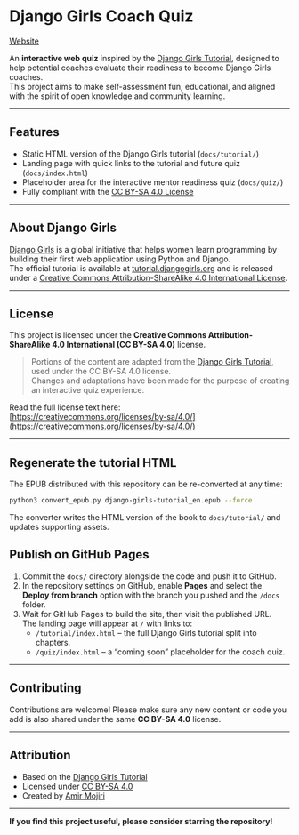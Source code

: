 # Django Girls Coach Quiz

[Website](https://vaasa-djangogirls.github.io/mentor-quiz)

An **interactive web quiz** inspired by the [Django Girls Tutorial](https://tutorial.djangogirls.org/), designed to help potential coaches evaluate their readiness to become Django Girls coaches.  
This project aims to make self-assessment fun, educational, and aligned with the spirit of open knowledge and community learning.

---

## Features

- Static HTML version of the Django Girls tutorial (`docs/tutorial/`)
- Landing page with quick links to the tutorial and future quiz (`docs/index.html`)
- Placeholder area for the interactive mentor readiness quiz (`docs/quiz/`)
- Fully compliant with the [CC BY-SA 4.0 License](https://creativecommons.org/licenses/by-sa/4.0/)

---

## About Django Girls

[Django Girls](https://djangogirls.org/) is a global initiative that helps women learn programming by building their first web application using Python and Django.  
The official tutorial is available at [tutorial.djangogirls.org](https://tutorial.djangogirls.org/) and is released under a [Creative Commons Attribution-ShareAlike 4.0 International License](https://creativecommons.org/licenses/by-sa/4.0/).

---

## License

This project is licensed under the **Creative Commons Attribution-ShareAlike 4.0 International (CC BY-SA 4.0)** license.

> Portions of the content are adapted from the [Django Girls Tutorial](https://tutorial.djangogirls.org/), used under the CC BY-SA 4.0 license.  
> Changes and adaptations have been made for the purpose of creating an interactive quiz experience.

Read the full license text here:  
[https://creativecommons.org/licenses/by-sa/4.0/](https://creativecommons.org/licenses/by-sa/4.0/)

---

## Regenerate the tutorial HTML

The EPUB distributed with this repository can be re-converted at any time:

```bash
python3 convert_epub.py django-girls-tutorial_en.epub --force
```

The converter writes the HTML version of the book to `docs/tutorial/` and updates supporting assets.

## Publish on GitHub Pages

1. Commit the `docs/` directory alongside the code and push it to GitHub.
2. In the repository settings on GitHub, enable **Pages** and select the **Deploy from branch** option with the branch you pushed and the `/docs` folder.
3. Wait for GitHub Pages to build the site, then visit the published URL.  
   The landing page will appear at `/` with links to:
   - `/tutorial/index.html` – the full Django Girls tutorial split into chapters.
   - `/quiz/index.html` – a “coming soon” placeholder for the coach quiz.

---

## Contributing

Contributions are welcome!
Please make sure any new content or code you add is also shared under the same **CC BY-SA 4.0** license.

---

## Attribution

- Based on the [Django Girls Tutorial](https://tutorial.djangogirls.org/)
- Licensed under [CC BY-SA 4.0](https://creativecommons.org/licenses/by-sa/4.0/)
- Created by [Amir Mojiri](https://github.com/amirmojiry)

---

**If you find this project useful, please consider starring the repository!**
